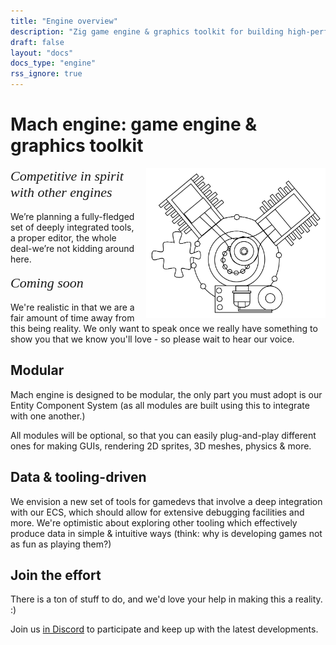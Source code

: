 ```yaml
---
title: "Engine overview"
description: "Zig game engine & graphics toolkit for building high-performance, truly cross-platform games, visualizations, and desktop/mobile GUI apps."
draft: false
layout: "docs"
docs_type: "engine"
rss_ignore: true
---
```


# Mach engine: game engine & graphics toolkit

<p>
    <img style="height: 15rem; float: right; padding-left: 1rem;" class="auto-color" src="/img/engine-drawing.png"></img>
    <span style="font-family: Orbitron; font-size: 22px;"><em>Competitive in spirit with other engines</em></span>
    <br/>
    <br/>
    We’re planning a fully-fledged set of deeply integrated tools, a proper editor, the whole deal-we’re not kidding around here.
    <br/>
    <br/>
    <span style="font-family: Orbitron; font-size: 22px;"><em>Coming soon</em></span>
    <br/>
    <br/>
    We're realistic in that we are a fair amount of time away from this being reality. We only want to speak once we really have something to show you that we know you'll love - so please wait to hear our voice.
</p>

## Modular

Mach engine is designed to be modular, the only part you must adopt is our Entity Component System (as all modules are built using this to integrate with one another.)

All modules will be optional, so that you can easily plug-and-play different ones for making GUIs, rendering 2D sprites, 3D meshes, physics & more.

## Data & tooling-driven

We envision a new set of tools for gamedevs that involve a deep integration with our ECS, which should allow for extensive debugging facilities and more. We're optimistic about exploring other tooling which effectively produce data in simple & intuitive ways (think: why is developing games not as fun as playing them?)

## Join the effort

There is a ton of stuff to do, and we'd love your help in making this a reality. :)

Join us [in Discord](https://discord.gg/XNG3NZgCqp) to participate and keep up with the latest developments.
